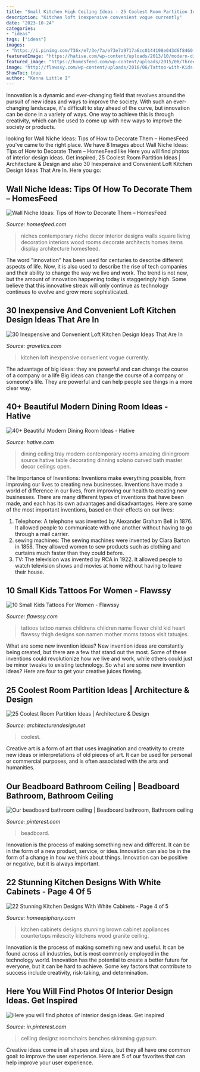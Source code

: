 ```yaml
---
title: "Small Kitchen High Ceiling Ideas - 25 Coolest Room Partition Ideas"
description: "Kitchen loft inexpensive convenient vogue currently"
date: "2023-10-24"
categories:
- "ideas"
tags: ["ideas"]
images:
- "https://i.pinimg.com/736x/e7/3e/7a/e73e7a9717a6cc0144198e043d6f8460--bathroom-ceilings-ceiling-ideas.jpg"
featuredImage: "https://hative.com/wp-content/uploads/2013/10/modern-dining-rooms/contemporary-diningroom-25.jpg"
featured_image: "https://homesfeed.com/wp-content/uploads/2015/08/Three-wall-niches-for-organizing-luxurious-and-ethnic-decoration-items.jpg"
image: "http://flawssy.com/wp-content/uploads/2016/06/Tattoo-with-Kids-Names..jpg"
ShowToc: true
author: "Kenna Little I"
---
```



Innovation is a dynamic and ever-changing field that revolves around the pursuit of new ideas and ways to improve the society. With such an ever-changing landscape, it's difficult to stay ahead of the curve, but innovation can be done in a variety of ways. One way to achieve this is through creativity, which can be used to come up with new ways to improve the society or products.

	

		
looking for Wall Niche Ideas: Tips of How to Decorate Them – HomesFeed you've came to the right place. We have 8 Images about Wall Niche Ideas: Tips of How to Decorate Them – HomesFeed like Here you will find photos of interior design ideas. Get inspired, 25 Coolest Room Partition Ideas | Architecture &amp; Design and also 30 Inexpensive and Convenient Loft Kitchen Design Ideas That Are In. Here you go:
		
    
## Wall Niche Ideas: Tips Of How To Decorate Them – HomesFeed

<img loading=lazy src="https://homesfeed.com/wp-content/uploads/2015/08/Three-wall-niches-for-organizing-luxurious-and-ethnic-decoration-items.jpg" onerror="this.onerror=null;this.src='https://tse4.mm.bing.net/th?id=OIP.y8RF6wq-Ms5qGwKiuieDUwHaJ4&amp;pid=15.1';" alt="Wall Niche Ideas: Tips of How to Decorate Them – HomesFeed">

_Source: homesfeed.com_

>niches contemporary niche decor interior designs walls square living decoration interiors wood rooms decorate architects homes items display architecture homesfeed. 

	

The word "innovation" has been used for centuries to describe different aspects of life. Now, it is also used to describe the rise of tech companies and their ability to change the way we live and work. The trend is not new, but the amount of innovation happening today is staggeringly high. Some believe that this innovative streak will only continue as technology continues to evolve and grow more sophisticated.

    
## 30 Inexpensive And Convenient Loft Kitchen Design Ideas That Are In

<img loading=lazy src="https://www.gravetics.com/wp-content/uploads/2017/09/Loft-Style-Kitchen-Design-Ideas.jpg" onerror="this.onerror=null;this.src='https://tse1.mm.bing.net/th?id=OIP.FhxSOSH1xDUufl0Tzd4YhQHaJ3&amp;pid=15.1';" alt="30 Inexpensive and Convenient Loft Kitchen Design Ideas That Are In">

_Source: gravetics.com_

>kitchen loft inexpensive convenient vogue currently. 

	

The advantage of big ideas: they are powerful and can change the course of a company or a life
Big ideas can change the course of a company or someone's life. They are powerful and can help people see things in a more clear way.

    
## 40+ Beautiful Modern Dining Room Ideas - Hative

<img loading=lazy src="https://hative.com/wp-content/uploads/2013/10/modern-dining-rooms/contemporary-diningroom-25.jpg" onerror="this.onerror=null;this.src='https://tse2.mm.bing.net/th?id=OIP.hQ8DGOgxW8eRoVfFu4Ea_wHaLH&amp;pid=15.1';" alt="40+ Beautiful Modern Dining Room Ideas - Hative">

_Source: hative.com_

>dining ceiling tray modern contemporary rooms amazing diningroom source hative table decorating dinning solano curved bath master decor ceilings open. 

	

The Importance of Inventions: Inventions make everything possible, from improving our lives to creating new businesses.
Inventions have made a world of difference in our lives, from improving our health to creating new businesses. There are many different types of inventions that have been made, and each has its own advantages and disadvantages. Here are some of the most important inventions, based on their effects on our lives:
1. Telephone: A telephone was invented by Alexander Graham Bell in 1876. It allowed people to communicate with one another without having to go through a mail carrier. 
2. sewing machines: The sewing machines were invented by Clara Barton in 1858. They allowed women to sew products such as clothing and curtains much faster than they could before. 
3. TV: The television was invented by RCA in 1922. It allowed people to watch television shows and movies at home without having to leave their house. 

    
## 10 Small Kids Tattoos For Women - Flawssy

<img loading=lazy src="http://flawssy.com/wp-content/uploads/2016/06/Tattoo-with-Kids-Names..jpg" onerror="this.onerror=null;this.src='https://tse1.mm.bing.net/th?id=OIP.ZM8m5jge9l_eqlp-La7_RgHaJ4&amp;pid=15.1';" alt="10 Small Kids Tattoos For Women - Flawssy">

_Source: flawssy.com_

>tattoos tattoo names childrens children name flower child kid heart flawssy thigh designs son namen mother moms tatoos visit tatuajes. 

	

What are some new invention ideas?
New invention ideas are constantly being created, but there are a few that stand out the most. Some of these inventions could revolutionize how we live and work, while others could just be minor tweaks to existing technology. So what are some new invention ideas? Here are four to get your creative juices flowing.

    
## 25 Coolest Room Partition Ideas | Architecture &amp; Design

<img loading=lazy src="https://cdn.architecturendesign.net/wp-content/uploads/2014/08/1446.jpg" onerror="this.onerror=null;this.src='https://tse1.mm.bing.net/th?id=OIP.6iDV5z49ztLLQfWfhoEl0AHaJV&amp;pid=15.1';" alt="25 Coolest Room Partition Ideas | Architecture &amp; Design">

_Source: architecturendesign.net_

>coolest. 

	

Creative art is a form of art that uses imagination and creativity to create new ideas or interpretations of old pieces of art. It can be used for personal or commercial purposes, and is often associated with the arts and humanities.

    
## Our Beadboard Bathroom Ceiling | Beadboard Bathroom, Bathroom Ceiling

<img loading=lazy src="https://i.pinimg.com/736x/e7/3e/7a/e73e7a9717a6cc0144198e043d6f8460--bathroom-ceilings-ceiling-ideas.jpg" onerror="this.onerror=null;this.src='https://tse4.mm.bing.net/th?id=OIP.V6iWJsLthU6PlI7EyjGmuAHaJ3&amp;pid=15.1';" alt="Our beadboard bathroom ceiling | Beadboard bathroom, Bathroom ceiling">

_Source: pinterest.com_

>beadboard. 

	

Innovation is the process of making something new and different. It can be in the form of a new product, service, or idea. Innovation can also be in the form of a change in how we think about things. Innovation can be positive or negative, but it is always important.

    
## 22 Stunning Kitchen Designs With White Cabinets - Page 4 Of 5

<img loading=lazy src="https://homeepiphany.com/wp-content/uploads/2015/10/22-Stunning-Kitchen-Designs-With-White-Cabinets-17.jpg" onerror="this.onerror=null;this.src='https://tse2.mm.bing.net/th?id=OIP.feiieFClrGuXMdkn-QVuTwHaFj&amp;pid=15.1';" alt="22 Stunning Kitchen Designs With White Cabinets - Page 4 of 5">

_Source: homeepiphany.com_

>kitchen cabinets designs stunning brown cabinet appliances countertops milescity kitchens wood granite ceiling. 

	

Innovation is the process of making something new and useful. It can be found across all industries, but is most commonly employed in the technology world. Innovation has the potential to create a better future for everyone, but it can be hard to achieve. Some key factors that contribute to success include creativity, risk-taking, and determination.

    
## Here You Will Find Photos Of Interior Design Ideas. Get Inspired

<img loading=lazy src="https://i.pinimg.com/736x/f0/86/83/f08683825fb3f84c5583b2fa1367bd59.jpg" onerror="this.onerror=null;this.src='https://tse1.mm.bing.net/th?id=OIP.MQWt-VIcOMLGPCwlw93nmwHaJ3&amp;pid=15.1';" alt="Here you will find photos of interior design ideas. Get inspired">

_Source: in.pinterest.com_

>celling designz roomchairs benches skimming gypsum. 

	

Creative ideas come in all shapes and sizes, but they all have one common goal: to improve the user experience. Here are 5 of our favorites that can help improve your user experience.

